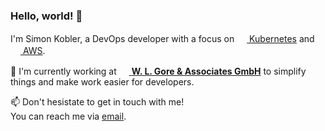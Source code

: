 ### Hello, world! 👋

I'm Simon Kobler, a DevOps developer with a focus on [<img src="https://upload.wikimedia.org/wikipedia/labs/thumb/b/ba/Kubernetes-icon-color.svg/2110px-Kubernetes-icon-color.svg.png" width="16" height="16"> Kubernetes]([https://flutter.dev](https://kubernetes.io/de/)) and [<img src="[https://dart.dev/assets/shared/dart/icon/64.png](https://cdn.iconscout.com/icon/free/png-256/free-aws-1869025-1583149.png)" width="16" height="16"> AWS](https://aws.amazon.com).

🌱 I'm currently working at [<img src="https://cdn.cookielaw.org/logos/4299597f-b79a-4366-b0af-8602ffca3653/70f24e49-ddb0-4577-ba64-98295e8f6004/0c18e79b-d3ae-4fb3-ac2a-ed6aa3ca6efe/gore_logo_color_positive_rgb.png" width="16" height="16"> **W. L. Gore & Associates GmbH**](https://gore.de) to simplify things and make work easier for developers.  

📫 Don't hesistate to get in touch with me!  
You can reach me via [email](mailto:contact+github@kobler.me).

